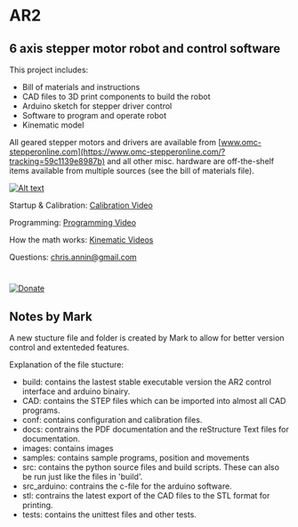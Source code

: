 # AR2

## 6 axis stepper motor robot and control software

This project includes:

- Bill of materials and instructions
- CAD files to 3D print components to build the robot
- Arduino sketch for stepper driver control
- Software to program and operate robot
- Kinematic model

All geared stepper motors and drivers are available from  [www.omc-stepperonline.com](https://www.omc-stepperonline.com/?tracking=59c1139e8987b) and all other misc. hardware are off-the-shelf items available from multiple sources (see the bill of materials file).

[![Alt text](https://img.youtube.com/vi/CCgI4R1TEzI/0.jpg)](https://www.youtube.com/watch?v=CCgI4R1TEzI)

Startup & Calibration: [Calibration Video](https://youtu.be/MMESgfq2Mjg)

Programming: [Programming Video](https://youtu.be/BozgdjE-HR8)

How the math works: [Kinematic Videos](https://youtu.be/FIx6olybAeQ)

Questions: chris.annin@gmail.com
#
[![Donate](https://img.shields.io/badge/Donate-PayPal-green.svg)](https://www.paypal.me/ChrisAnnin)

## Notes by Mark

A new stucture file and folder is created by Mark to allow for better version control and extenteded features. 

Explanation of the file stucture: 
- build: contains the lastest stable executable version the AR2 control interface and arduino binairy. 
- CAD: contains the STEP files which can be imported into almost all CAD programs. 
- conf: contains configuration and calibration files. 
- docs: contrains the PDF documentation and the reStructure Text files for documentation. 
- images: contains images
- samples: contains sample programs, position and movements
- src: contains the python source files and build scripts. These can also be run just like the files in 'build'.
- src_arduino: contrains the c-file for the arduino software. 
- stl: contrains the latest export of the CAD files to the STL format for printing. 
- tests: contains the unittest files and other tests. 


